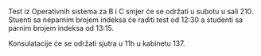 Test iz Operativnih sistema za B i C smjer će se održati u subotu u sali 210. Stuenti sa neparnim brojem indeksa će raditi test od 12:30 a studenti sa parnim brojem indeksa od 13:15. 

Konsulatacije će se održati sjutra u 11h u kabinetu 137. 
